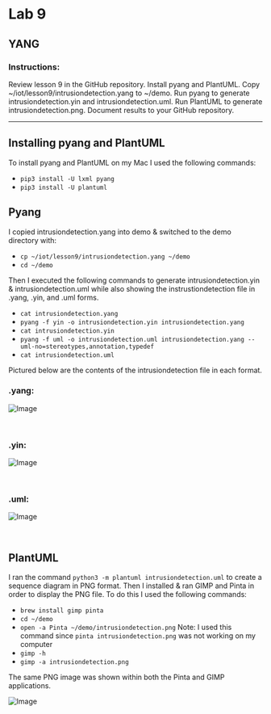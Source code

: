 # Lab 9 
## YANG
### Instructions: 
Review lesson 9 in the GitHub repository. Install pyang and PlantUML. Copy ~/iot/lesson9/intrusiondetection.yang to ~/demo. Run pyang to generate intrusiondetection.yin and intrusiondetection.uml. Run PlantUML to generate intrusiondetection.png. Document results to your GitHub repository. 

---

## Installing pyang and PlantUML
To install pyang and PlantUML on my Mac I used the following commands: 
- `pip3 install -U lxml pyang`
- `pip3 install -U plantuml`

## Pyang
I copied intrusiondetection.yang into demo & switched to the demo directory with: 
- `cp ~/iot/lesson9/intrusiondetection.yang ~/demo`
- `cd ~/demo`

Then I executed the following commands to generate intrusiondetection.yin & intrusiondetection.uml while also showing the instrustiondetection file in .yang, .yin, and .uml forms.
- `cat intrusiondetection.yang`
- `pyang -f yin -o intrusiondetection.yin intrusiondetection.yang`
- `cat intrusiondetection.yin`
- `pyang -f uml -o intrusiondetection.uml intrusiondetection.yang --uml-no=stereotypes,annotation,typedef`
- `cat intrusiondetection.uml`

Pictured below are the contents of the intrusiondetection file in each format.
</br>

### .yang:
![Image](https://github.com/user-attachments/assets/30942101-5646-4793-9f97-4b454f480b4d)

</br>

### .yin:
![Image](https://github.com/user-attachments/assets/775d69d8-8b08-4efd-a121-2dc1a2e5c0cb)

</br>

### .uml: 
![Image](https://github.com/user-attachments/assets/d503c309-4a6b-4329-b82f-6cfe7693b17a)

</br>

## PlantUML
I ran the command `python3 -m plantuml intrusiondetection.uml` to create a sequence diagram in PNG format. Then I installed & ran GIMP and Pinta in order to display the PNG file. To do this I used the following commands: 
- `brew install gimp pinta`
- `cd ~/demo`
- `open -a Pinta ~/demo/intrusiondetection.png` Note: I used this command since `pinta intrusiondetection.png` was not working on my computer
- `gimp -h`
- `gimp -a intrusiondetection.png`

The same PNG image was shown within both the Pinta and GIMP applications. 

![Image](https://github.com/user-attachments/assets/bd838881-3bae-4ba9-821b-2ceaaf53efbb)
